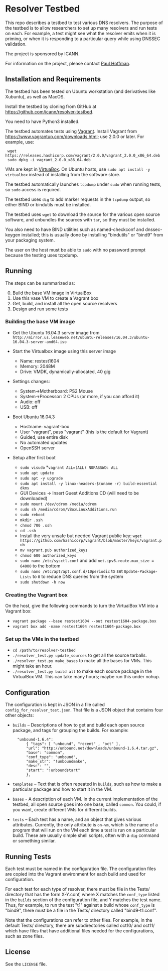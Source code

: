 # Resolver Testbed

This repo describes a testbed to test various DNS resolvers.
The purpose of the testbed is to allow researchers to set up many resolvers and run tests on each.
For example, a test might see what the resolver emits when it is priming, or when
it is responding to a particular query while using DNSSEC validation.

The project is sponsored by ICANN.

For information on the project, please contact [Paul Hoffman](mailto:paul.hoffman@icann.org).

## Installation and Requirements

The testbed has been tested on Ubuntu workstation (and derivatives like Xubuntu),
as well as MacOS.

Install the testbed by cloning from GitHub at <https://github.com/icann/resolver-testbed>.

You need to have Python3 installed.

The testbed automates tests using [Vagrant](https://www.vagrantup.com/).
Install Vagrant from <https://www.vagrantup.com/downloads.html>; use 2.0.0 or later.
For example, use:

     wget https://releases.hashicorp.com/vagrant/2.0.0/vagrant_2.0.0_x86_64.deb
     sudo dpkg -i vagrant_2.0.0_x86_64.deb

VMs are kept in [VirtuaBox](https://www.virtualbox.org/).
On Ubuntu hosts, use `sudo apt install -y virtualbox` instead of installing from the software store.

The testbed automatically launches `tcpdump` under `sudo` when running tests,
so `sudo` access is required.

The testbed uses `dig` to add marker requests in the `tcpdump` output, so
either BIND or bindutils must be installed.

The testbed uses `wget` to download the source for the various open source
software, and unbundles the sources with `tar`, so they must be installed.

You also need to have BIND utilities such as named-checkconf and dnssec-keygen installed;
this is usually done by installing "bindutils" or "bind9" from your packaging system.

The user on the host must be able to `sudo` with no password prompt because the testing uses tcpdump.

## Running

The steps can be summarized as:

0. Build the base VM image in VirtualBox
0. Use this vase VM to create a Vagrant box
0. Get, build, and install all the open source resolvers
0. Design and run some tests

### Building the base VM image

* Get the Ubuntu 16.04.3 server image from `http://mirror.us.leaseweb.net/ubuntu-releases/16.04.3/ubuntu-16.04.3-server-amd64.iso`

* Start the Virtualbox image using this server image
	* Name: restest1604
	* Memory: 2048M
	* Drive: VMDK, dynamically-allocated, 40 gig

* Settings changes:
	* System->Motherboard: PS2 Mouse
	* System->Processor: 2 CPUs (or more, if you can afford it)
	* Audio: off
	* USB: off

* Boot Ubuntu 16.04.3
	* Hostname: vagrant-box
	* User "vagrant", pass "vagrant" (this is the default for Vagrant)
	* Guided, use entire disk
	* No automated updates
	* OpenSSH server

* Setup after first boot
	* `sudo visudo`
         *`vagrant ALL=(ALL) NOPASSWD: ALL`
	* `sudo apt update`
	* `sudo apt -y upgrade`
	* `sudo apt install -y linux-headers-$(uname -r) build-essential dkms`
	* GUI Devices -> Insert Guest Additions CD (will need to be downloaded)
	* `sudo mount /dev/cdrom /media/cdrom`
	* `sudo sh /media/cdrom/VBoxLinuxAdditions.run`
	* `sudo reboot`
	* `mkdir .ssh`
	* `chmod 700 .ssh`
	* `cd .ssh`
	* Install the very unsafe but needed Vagrant public key: `wget https://github.com/hashicorp/vagrant/blob/master/keys/vagrant.pub`
	* `mv vagrant.pub authorized_keys`
	* `chmod 600 authorized_keys`
	* `sudo nano /etc/sysctl.conf` and add `net.ipv6.route.max_size = 64000` to the bottom
	* `sudo nano /etc/apt/apt.conf.d/10periodic` to set `Update-Package-Lists` to `0` to reduce DNS queries from the system
	* `sudo shutdown -h now`

### Creating the Vagrant box

On the host, give the following commands to turn the VirtualBox VM into a Vagrant box:

* `vagrant package --base restest1604 --out restest1604-package.box`
* `vagrant box add -name restest1604 restest1604-package.box`

### Set up the VMs in the testbed

* `cd /path/to/resolver-testbed`
* `./resolver_test.py update_sources` to get all the source tarballs.
* `./resolver_test.py make_bases` to make all the bases for VMs. This might take an hour.
* `./resolver_test.py build all` to make each source package in the VirtualBox VM. This can take many hours; maybe run this under nohup.

## Configuration

The configuration is kept in JSON in a file called `config_for_resolver_test.json`.
That file is a JSON object that contains four other objects:

* `builds` – Descriptions of how to get and build each open source package, and tags
for grouping the builds. For example:

		"unbound-1.6.4":
			{ "tags": [ "unbound", "recent" , "oct" ],
			"url": "http://unbound.net/downloads/unbound-1.6.4.tar.gz",
			"base": "common",
			"conf_type": "unbound",
			"make_str": "!unboundmake",
			"desc": "",
			"start": "!unboundstart"
			},

* `templates` – Text that is often repeated in `builds`, such as how to make a particular
package and how to start it in the VM.

* `bases` - A description of each VM. In the current implementation of the testbed, all
open source goes into one base, called `common`. You could, if you want, create different
VMs for different builds.

* `tests` – Each test has a name, and an object that gives various attributes. Currently,
the only attribute is `on-vm`, which is the name of a program that will run on the VM
each time a test is run on a particular build. These are usually simple shell scripts,
often with a `dig` command or something similar.

## Running Tests

Each test must be named in the configuration file. The configuration files are copied into
the Vagrant environment for each build and used for configuration.

For each test for each type of resolver, there must be
file in the Tests/ directory that has the form X-Y.conf, where X matches the `conf_type` listed in the
`builds` section of the configuration file, and Y matches the test name. Thus, for example,
to run the test "t1" against a build whose `conf_type` is "bind9", there must be a file in
the Tests/ directory called "bind9-t1.conf".

Note that the configurations can refer to other files. For example, in the default Tests/
directory, there are subdirectories called oct10/ and oct11/ which have files that have additional
files needed for the configurations, such as zone files.

## License

See the `LICENSE` file.

